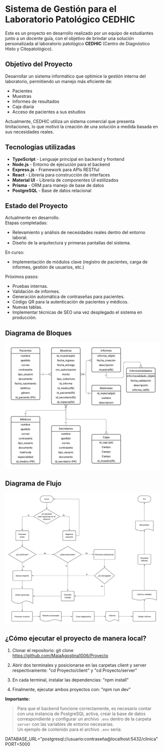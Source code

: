 # Sistema de Gestión para el Laboratorio Patológico CEDHIC

Este es un proyecto en desarrollo realizado por un equipo de estudiantes junto a un docente guía, con el objetivo de brindar una solución personalizada al laboratorio patológico **CEDHIC** (Centro de Diagnóstico Histo y Citopatológico).

## Objetivo del Proyecto

Desarrollar un sistema informático que optimice la gestión interna del laboratorio, permitiendo un manejo más eficiente de:

- Pacientes
- Muestras
- Informes de resultados
- Caja diaria
- Acceso de pacientes a sus estudios

Actualmente, CEDHIC utiliza un sistema comercial que presenta limitaciones, lo que motivó la creación de una solución a medida basada en sus necesidades reales.

## Tecnologías utilizadas

- **TypeScript** - Lenguaje principal en backend y frontend  
- **Node.js** - Entorno de ejecución para el backend  
- **Express.js** - Framework para APIs RESTful  
- **React** - Librería para construcción de interfaces  
- **Material UI** - Librería de componentes UI estilizados  
- **Prisma** - ORM para manejo de base de datos  
- **PostgreSQL** - Base de datos relacional

## Estado del Proyecto

 Actualmente en desarrollo.  
 Etapas completadas:
- Relevamiento y análisis de necesidades reales dentro del entorno laboral.
- Diseño de la arquitectura y primeras pantallas del sistema.

 En curso:
- Implementación de módulos clave (registro de pacientes, carga de informes, gestión de usuarios, etc.)

 Próximos pasos:
- Pruebas internas.
- Validación de informes.
- Generación automática de contraseñas para pacientes.
- Código QR para la autenticación de pacientes y médicos.
- Nuevas tablas.
- Implementar técnicas de SEO una vez desplegado el sistema en producción.

## Diagrama de Bloques

![Diagrama de Bloques](./images/Diagrama_Bloque.jpg)

## Diagrama de Flujo

![Diagrama de Flujo](./images/Diagrama_Flujo.jpg)

## ¿Cómo ejecutar el proyecto de manera local?

1. Clonar el repositorio:
    git clone https://github.com/MaiaAgostina1006/Proyecto

2. Abrir dos terminales y posicionarse en las carpetas client y server respectivamente:
    "cd Proyecto/client" y "cd Proyecto/server"

3. En cada terminal, instalar las dependencias:
    "npm install"

4. Finalmente, ejecutar ambos proyectos con:
    "npm run dev"

**Importante:**  
> Para que el backend funcione correctamente, es necesario contar con una instancia de PostgreSQL activa, crear la base de datos correspondiente y configurar un archivo `.env` dentro de la carpeta `server` con las variables de entorno necesarias.  
> Un ejemplo de contenido para el archivo `.env` sería:

DATABASE_URL="postgresql://usuario:contraseña@localhost:5432/clinica"
PORT=5000